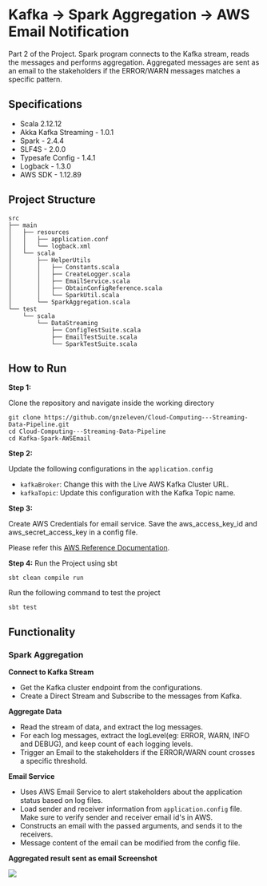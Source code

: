 # Kafka -> Spark Aggregation -> AWS Email Notification

Part 2 of the  Project. Spark program connects to the Kafka stream, reads the messages and performs aggregation. Aggregated messages are sent as an email to the stakeholders if the ERROR/WARN messages matches a specific pattern.

## Specifications
- Scala 2.12.12
- Akka Kafka Streaming - 1.0.1
- Spark - 2.4.4
- SLF4S - 2.0.0
- Typesafe Config - 1.4.1
- Logback - 1.3.0
- AWS SDK - 1.12.89
## Project Structure
```
src
├── main
│   ├── resources
│   │   ├── application.conf
│   │   └── logback.xml
│   └── scala
│       ├── HelperUtils
│       │   ├── Constants.scala
│       │   ├── CreateLogger.scala
│       │   ├── EmailService.scala
│       │   ├── ObtainConfigReference.scala
│       │   └── SparkUtil.scala
│       └── SparkAggregation.scala
└── test
    └── scala
        └── DataStreaming
            ├── ConfigTestSuite.scala
            ├── EmailTestSuite.scala
            └── SparkTestSuite.scala
```

## How to Run

**Step 1:** 

Clone the repository and navigate inside the working directory
```
git clone https://github.com/gnzeleven/Cloud-Computing---Streaming-Data-Pipeline.git
cd Cloud-Computing---Streaming-Data-Pipeline
cd Kafka-Spark-AWSEmail
```

**Step 2:**

Update the following configurations in the `application.config`

- `kafkaBroker`: Change this with the Live AWS Kafka Cluster URL.
- `kafkaTopic`: Update this configuration with the Kafka Topic name.

**Step 3:**

Create AWS Credentials for email service. Save the aws_access_key_id and aws_secret_access_key in a config file. 

Please refer this [AWS Reference Documentation](https://docs.aws.amazon.com/sdkref/latest/guide/file-location.html).

**Step 4:** 
Run the Project using sbt

```
sbt clean compile run
```

Run the following command to test the project

```
sbt test
```

## Functionality
### Spark Aggregation

**Connect to Kafka Stream**

- Get the Kafka cluster endpoint from the configurations.
- Create a Direct Stream and Subscribe to the messages from Kafka.

**Aggregate Data**

- Read the stream of data, and extract the log messages.
- For each log messages, extract the logLevel(eg: ERROR, WARN, INFO and DEBUG), and keep count of each logging levels.
- Trigger an Email to the stakeholders if the ERROR/WARN count crosses a specific threshold.

**Email Service**

- Uses AWS Email Service to alert stakeholders about the application status based on log files.
- Load sender and receiver information from `application.config` file. Make sure to verify sender and receiver email id's in AWS.
- Constructs an email with the passed arguments, and sends it to the receivers.
- Message content of the email can be modified from the config file.

**Aggregated result sent as email Screenshot** 

![](./assets/email.png)
